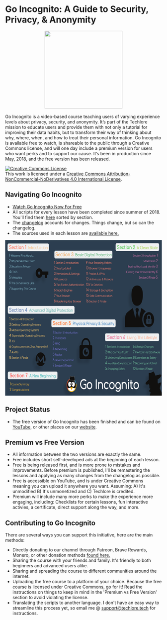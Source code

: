 # Go Incognito: A Guide to Security, Privacy, &amp; Anonymity
<p align="center">
  <img src="https://techlore.tech/assets/images/course-logo.png" width="250" height="250">
</p>

Go Incognito is a video-based course teaching users of varying experience levels about privacy, security, and anonymity. It’s part of the Techlore mission to educate users and provide them with not only a tutorial for improving their data habits, but to transform their way of thinking about why, where, when, and how to treat their personal information. Go Incognito is available free to watch, is shareable to the public through a Creative Commons license, and will one day include a premium version for users who want perks and to support our cause. It’s been in production since May, 2018, and the free version has been released.

<a rel="license" href="http://creativecommons.org/licenses/by-nc-nd/4.0/"><img alt="Creative Commons License" style="border-width:0" src="https://i.creativecommons.org/l/by-nc-nd/4.0/88x31.png" /></a><br />This work is licensed under a <a rel="license" href="http://creativecommons.org/licenses/by-nc-nd/4.0/">Creative Commons Attribution-NonCommercial-NoDerivatives 4.0 International License</a>.

## Navigating Go Incognito
- [Watch Go Incognito Now For Free](https://techlore.tech/goincognito.html)
- All scripts for every lesson have been completed since summer of 2018. You'll find them [here](https://github.com/techlore-official/go-incognito/tree/master/Scripts) sorted by section.
- The [changelog](https://github.com/techlore-official/go-incognito/blob/master/changes.md) accounts for changes. Things change, but so can the changelog. 
- The sources used in each lesson are [available here.](https://github.com/techlore-official/go-incognito/blob/master/sources.md) 

<p align="center">
  <img src="https://github.com/techlore-official/go-incognito/blob/master/Assets/overview.png"  height="500">
</p>

## Project Status
- The free version of Go Incognito has been finished and can be found on [YouTube](https://www.youtube.com/playlist?list=PL3KeV6Ui_4CayDGHw64OFXEPHgXLkrtJO), or other places on our [website](https://techlore.tech/goincognito.html).

## Premium vs Free Version
- All information between the two versions are exactly the same. 
- Free includes short self-developed ads at the beginning of each lesson.
- Free is being released first, and is more prone to mistakes and improvements. Before premium is published, I'll be remastering the lessons and applying as many changes from the changelog as possible. 
- Free is accessible on YouTube, and is under Creative Commons meaning you can upload it anywhere you want. Assuming: A) It's unmodified B) It's unmonetized and C) Techlore is credited. 
- Premium will include many more perks to make the experience more engaging, including: Checklists for certain lessons, fun interactive activies, a certificate, direct support along the way, and more. 

## Contributing to Go Incognito
There are several ways you can support this initiative, here are the main methods:
- Directly donating to our channel through Patreon, Brave Rewards, Monero, or other donation methods [found here.](https://techlore.tech/support.html)
- Sharing the course with your friends and family. It's friendly to both beginners and advanced users alike. 
- Sharing and spreading the course to different communities around the internet. 
- Uploading the free course to a platform of your choice. Because the free course is licensed under Creative Commons, go for it! Read the instructions on things to keep in mind in the 'Premium vs Free Version' section to avoid violating the license.
- Translating the scripts to another language. I don't have an easy way to streamline this process yet, so email me @ support@techlore.tech for instructions. 
